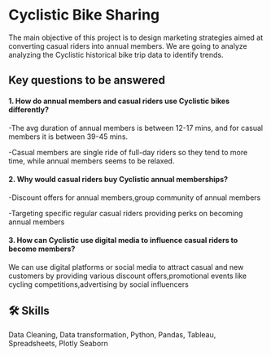 
# Cyclistic Bike Sharing 

The main objective of this project is to design marketing strategies aimed at converting casual riders into annual members.
We are going to analyze analyzing the Cyclistic historical bike trip data to identify trends.


## Key questions to be answered

####  1.  How do annual members and casual riders use Cyclistic bikes differently?

-The avg duration of annual members is between 12-17 mins,
and for casual members it is between 39-45 mins.

-Casual members are single ride of full-day riders so they tend to more time,
while annual members seems to be relaxed.


####  2. Why would casual riders buy Cyclistic annual memberships?

-Discount offers for annual members,group community of annual members

-Targeting specific regular casual riders providing perks on becoming annual members


#### 3. How can Cyclistic use digital media to influence casual riders to become members?

We can use digital platforms or social media to attract casual and new customers
by providing various discount offers,promotional events like cycling competitions,advertising 
by social influencers


## 🛠 Skills
Data Cleaning,
Data transformation,
Python,
Pandas,
Tableau,
Spreadsheets,
Plotly
Seaborn